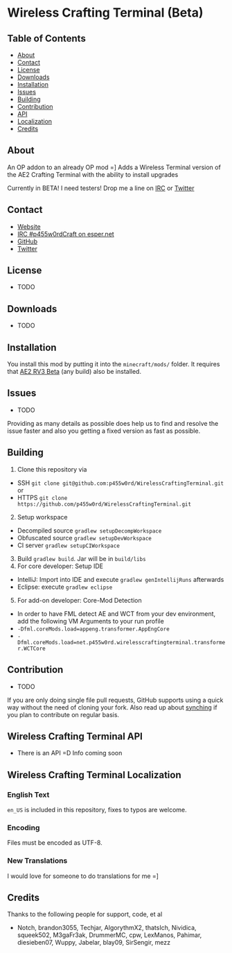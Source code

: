 # Wireless Crafting Terminal (Beta)

## Table of Contents

* [About](#about)
* [Contact](#contact)
* [License](#license)
* [Downloads](#downloads)
* [Installation](#installation)
* [Issues](#issues)
* [Building](#building)
* [Contribution](#contribution)
* [API](#wireless-crafting-terminal-api)
* [Localization](#wireless-crafting-terminal-localization)
* [Credits](#credits)

## About

An OP addon to an already OP mod =]
Adds a Wireless Terminal version of the AE2 Crafting Terminal with the ability to install upgrades

Currently in BETA! I need testers! Drop me a line on [IRC](#contact) or [Twitter](#contact)

## Contact

* [Website](http://p455w0rd.net/mc/)
* [IRC #p455w0rdCraft on esper.net](http://webchat.esper.net/?channels=p455w0rdCraft&prompt=1)
* [GitHub](https://github.com/p455w0rd/WirelessCraftingTerminal)
* [Twitter](https://twitter.com/TheRealp455w0rd)

## License

* TODO

## Downloads

* TODO

## Installation

You install this mod by putting it into the `minecraft/mods/` folder. It requires that [AE2 RV3 Beta](http://ae-mod.info/Downloads/) (any build) also be installed.

## Issues

* TODO

Providing as many details as possible does help us to find and resolve the issue faster and also you getting a fixed version as fast as possible.

## Building

1. Clone this repository via 
  - SSH `git clone git@github.com:p455w0rd/WirelessCraftingTerminal.git` or 
  - HTTPS `git clone https://github.com/p455w0rd/WirelessCraftingTerminal.git`
2. Setup workspace 
  - Decompiled source `gradlew setupDecompWorkspace`
  - Obfuscated source `gradlew setupDevWorkspace`
  - CI server `gradlew setupCIWorkspace`
3. Build `gradlew build`. Jar will be in `build/libs`
4. For core developer: Setup IDE
  - IntelliJ: Import into IDE and execute `gradlew genIntellijRuns` afterwards
  - Eclipse: execute `gradlew eclipse`
5. For add-on developer: Core-Mod Detection
  - In order to have FML detect AE and WCT from your dev environment, add the following VM Arguments to your run profile
  - `-Dfml.coreMods.load=appeng.transformer.AppEngCore`
  - `-Dfml.coreMods.load=net.p455w0rd.wirelesscraftingterminal.transformer.WCTCore`

## Contribution

* TODO

If you are only doing single file pull requests, GitHub supports using a quick way without the need of cloning your fork. Also read up about [synching](https://help.github.com/articles/syncing-a-fork) if you plan to contribute on regular basis.

## Wireless Crafting Terminal API

* There is an API =D Info coming soon

## Wireless Crafting Terminal Localization

### English Text

`en_US` is included in this repository, fixes to typos are welcome.

### Encoding

Files must be encoded as UTF-8.

### New Translations

I would love for someone to do translations for me =]

## Credits

Thanks to the following people for support, code, et al
 
* Notch, brandon3055, Techjar, AlgorythmX2, thatsIch, Nividica, squeek502, M3gaFr3ak, DrummerMC, cpw, LexManos, Pahimar, diesieben07, Wuppy, Jabelar, blay09, SirSengir, mezz

